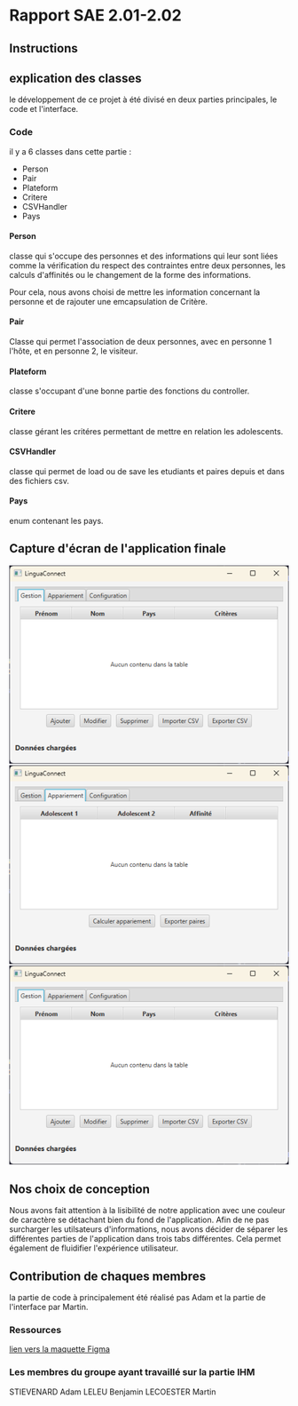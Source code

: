 # Rapport SAE 2.01-2.02

## Instructions

## explication des classes

le développement de ce projet à été divisé en deux parties principales, le code et l'interface.

### Code

il y a 6 classes dans cette partie :

- Person
- Pair
- Plateform
- Critere
- CSVHandler
- Pays

#### Person

classe qui s'occupe des personnes et des informations qui leur sont liées comme la vérification du respect des contraintes entre deux personnes, les calculs d'affinités ou le changement de la forme des informations.

Pour cela, nous avons choisi de mettre les information concernant la personne et de rajouter une emcapsulation de Critère.

#### Pair

Classe qui permet l'association de deux personnes, avec en personne 1 l'hôte, et en personne 2, le visiteur.

#### Plateform

classe s'occupant d'une bonne partie des fonctions du controller.

#### Critere

classe gérant les critéres permettant de mettre en relation les adolescents.

#### CSVHandler

classe qui permet de load ou de save les etudiants et paires depuis et dans des fichiers csv.

#### Pays

enum contenant les pays.

## Capture d'écran de l'application finale

![Capture d'écran de la fenêtre gestion de l'application](gestion.png)
![Capture d'écran de la fenêtre appariement de l'application](appariement.png)
![Capture d'écran de la fenêtre configuration de l'application](gestion.png)

## Nos choix de conception

Nous avons fait attention à la lisibilité de notre application avec une couleur de caractère se détachant bien du fond de l'application.
Afin de ne pas surcharger les utilsateurs d'informations, nous avons décider de séparer les différentes parties de l'application dans trois tabs différentes. Cela permet également de fluidifier l'expérience utilisateur.

## Contribution de chaques membres

la partie de code à principalement été réalisé pas Adam et la partie de l'interface par Martin.

### Ressources

[lien vers la maquette Figma](https://www.figma.com/design/ZTCl0GuIiNFMQy3enEJdM5/Prototype_Application_SeaDev?node-id=0-1&p=f&t=96MRWDUvw573MIHx-0#-1)  

### Les membres du groupe ayant travaillé sur la partie IHM

STIEVENARD Adam
LELEU Benjamin
LECOESTER Martin

